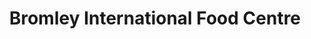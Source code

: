 ---
title: "Bromley International Food Centre"
url: /bromley/bromley-international-food-centre/
shop: Lebensmittel
---